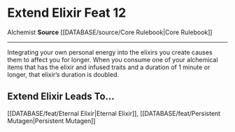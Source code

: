 ﻿---
feat: Extend Elixir
id: '113'
leads_to: '[[DATABASE/feat/Eternal Elixir|Eternal Elixir]] , [[DATABASE/feat/Persistent
  Mutagen|Persistent Mutagen]]'
level: '12'
name: Extend Elixir
rarity: Common
source: '[[DATABASE/source/Core Rulebook|Core Rulebook]]'
trait:
- '[[DATABASE/trait/Alchemist|Alchemist]]'
type: Feat

---
# Extend Elixir <span class="item-type">Feat 12</span>

<span class="item-trait">Alchemist</span>
**Source** [[DATABASE/source/Core Rulebook|Core Rulebook]]

---
Integrating your own personal energy into the elixirs you create causes them to affect you for longer. When you consume one of your alchemical items that has the elixir and infused traits and a duration of 1 minute or longer, that elixir’s duration is doubled.

## Extend Elixir Leads To...

[[DATABASE/feat/Eternal Elixir|Eternal Elixir]], [[DATABASE/feat/Persistent Mutagen|Persistent Mutagen]]